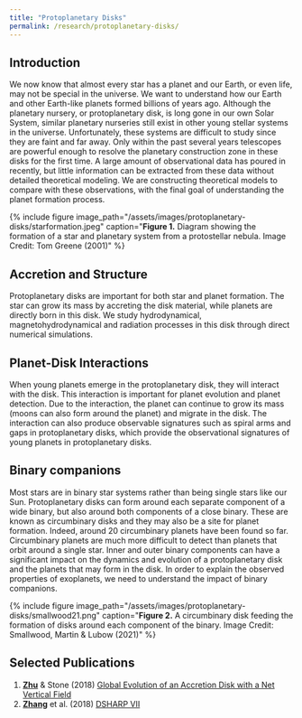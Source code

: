 ```yaml
---
title: "Protoplanetary Disks"
permalink: /research/protoplanetary-disks/
---
```

## Introduction
We now know that almost every star has a planet and our Earth, or even life, may not be special in the universe. We want to understand how our Earth and other Earth-like planets formed billions of years ago. Although the planetary nursery, or protoplanetary disk, is long gone in our own Solar System, similar planetary nurseries still exist in other young stellar systems in the universe. Unfortunately, these systems are difficult to study since they are faint and far away. Only within the past several years telescopes are powerful enough to resolve the planetary construction zone in these disks for the first time. A large amount of observational data has poured in recently, but little information can be extracted from these data without detailed theoretical modeling. We are constructing theoretical models to compare with these observations, with the final goal of understanding the planet formation process.

{% include figure image_path="/assets/images/protoplanetary-disks/starformation.jpeg" caption="**Figure 1.** Diagram showing the formation of a star and planetary system from a protostellar nebula. Image Credit: Tom Greene (2001)" %}

## Accretion and Structure
Protoplanetary disks are important for both star and planet formation. The star can grow its mass by accreting the disk material, while planets are directly born in this disk. We study hydrodynamical, magnetohydrodynamical and radiation processes in this disk through direct numerical simulations.

## Planet-Disk Interactions
When young planets emerge in the protoplanetary disk, they will interact with the disk. This interaction is important for planet evolution and planet detection. Due to the interaction, the planet can continue to grow its mass (moons can also form around the planet) and migrate in the disk. The interaction can also produce observable signatures such as spiral arms and gaps in protoplanetary disks, which provide the observational signatures of young planets in protoplanetary disks.

## Binary companions
Most stars are in binary star systems rather than being single stars like our Sun. Protoplanetary disks can form around each separate component of a wide binary, but also around both components of a close binary. These are known as circumbinary disks and they may also be a site for planet formation. Indeed, around 20 circumbinary planets have been found so far. Circumbinary planets are much more difficult to detect than planets that orbit around a single star. Inner and outer binary components can have a significant impact on the dynamics and evolution of a protoplanetary disk and the planets that may form in the disk. In order to explain the observed properties of exoplanets, we need to understand the impact of binary companions.

{% include figure image_path="/assets/images/protoplanetary-disks/smallwood21.png" caption="**Figure 2.** A circumbinary disk feeding the formation of disks around each component of the binary. Image Credit: Smallwood, Martin & Lubow (2021)" %}

##  Selected Publications

1. [**Zhu**](/team/zhaohuan-zhu/) & Stone (2018) [Global Evolution of an Accretion Disk with a Net Vertical Field](https://ui.adsabs.harvard.edu/abs/2018ApJ...857...34Z/abstract)
2. [**Zhang**](/team/shangjia-zhang/) et al. (2018) [DSHARP VII](https://ui.adsabs.harvard.edu/abs/2018ApJ...869L..47Z/abstract)
